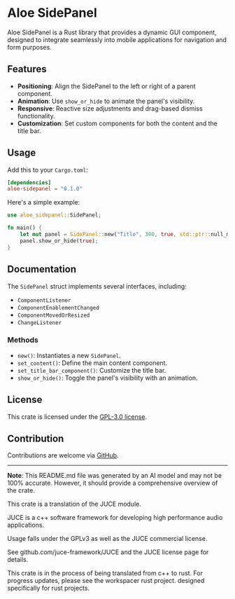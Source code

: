 # Aloe SidePanel

Aloe SidePanel is a Rust library that provides a dynamic GUI component, designed to integrate seamlessly into mobile applications for navigation and form purposes.

## Features

- **Positioning**: Align the SidePanel to the left or right of a parent component.
- **Animation**: Use `show_or_hide` to animate the panel's visibility.
- **Responsive**: Reactive size adjustments and drag-based dismiss functionality.
- **Customization**: Set custom components for both the content and the title bar.

## Usage

Add this to your `Cargo.toml`:

```toml
[dependencies]
aloe-sidepanel = "0.1.0"
```

Here's a simple example:

```rust
use aloe_sidepanel::SidePanel;

fn main() {
    let mut panel = SidePanel::new("Title", 300, true, std::ptr::null_mut(), None);
    panel.show_or_hide(true);
}
```

## Documentation

The `SidePanel` struct implements several interfaces, including:

- `ComponentListener`
- `ComponentEnablementChanged`
- `ComponentMovedOrResized`
- `ChangeListener`

### Methods

- `new()`: Instantiates a new `SidePanel`.
- `set_content()`: Define the main content component.
- `set_title_bar_component()`: Customize the title bar.
- `show_or_hide()`: Toggle the panel's visibility with an animation.

## License

This crate is licensed under the [GPL-3.0 license](https://opensource.org/licenses/GPL-3.0).

## Contribution

Contributions are welcome via [GitHub](https://github.com/klebs6/aloe-rs).

---

**Note**: This README.md file was generated by an AI model and may not be 100% accurate. However, it should provide a comprehensive overview of the crate.

This crate is a translation of the JUCE module.

JUCE is a c++ software framework for developing high performance audio applications.

Usage falls under the GPLv3 as well as the JUCE commercial license.

See github.com/juce-framework/JUCE and the JUCE license page for details.

This crate is in the process of being translated from c++ to rust. For progress updates, please see the workspacer rust project. designed specifically for rust projects.
